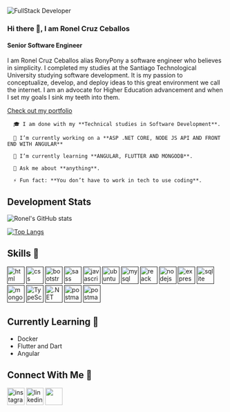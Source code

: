 ![FullStack Developer](https://biz4solutions.com/wp-content/uploads/2019/09/ios-application-development-banner-mobile.jpg)

### Hi there 👋, I am Ronel Cruz Ceballos
#### Senior Software Engineer

I am Ronel Cruz Ceballos alias RonyPony a software engineer who believes in simplicity. I completed my studies at the Santiago Technological University studying software development. It is my passion to conceptualize, develop, and deploy ideas to this great environment we call the internet. I am an advocate for Higher Education advancement and when I set my goals I sink my teeth into them.

[Check out my portfolio](#)

        
      🎓 I am done with my **Technical studies in Software Development**.
        
      🔭 I’m currently working on a **ASP .NET CORE, NODE JS API AND FRONT END WITH ANGULAR**
        
      🌱 I’m currently learning **ANGULAR, FLUTTER AND MONGODB**.
        
      💬 Ask me about **anything**.
        
      ⚡ Fun fact: **You don’t have to work in tech to use coding**. 

## Development Stats

![Ronel's GitHub stats](https://github-readme-stats.vercel.app/api?username=ronypony&show_icons=true&theme=radical)

[![Top Langs](https://github-readme-stats.vercel.app/api/top-langs/?username=ronypony&layout=compact&show_icons=true&theme=radical)](https://github.com/anuraghazra/github-readme-stats)

## Skills 🚀

[<img src='https://img.shields.io/badge/FLUTTER-white?style=for-the-badge&logo=flutter&logoColor=blue' alt='html' height='40'>]() [<img src='https://img.shields.io/badge/FIGMA-black?style=for-the-badge&logo=figma&logoColor=pink' alt='css' height='40'>]() [<img src='https://img.shields.io/badge/FIREBASE-grey?style=for-the-badge&logo=firebase&logoColor=yellow' alt='bootstrap' height='40'>]() [<img src='https://img.shields.io/badge/HTML-white?style=for-the-badge&logo=html5&logoColor=blue' alt='sass' height='40'>]() [<img src='https://img.shields.io/badge/JavaScript-F7DF1E?style=for-the-badge&logo=javascript&logoColor=black' alt='javascript' height='40'>]() [<img src='https://img.shields.io/badge/Markdown-000000?style=for-the-badge&logo=markdown&logoColor=white' alt='ubuntu' height='40'>]() [<img src='https://img.shields.io/badge/MySQL-00000F?style=for-the-badge&logo=mysql&logoColor=white' alt='mysql' height='40'>]() [<img src='https://img.shields.io/badge/php-blue?style=for-the-badge&logo=php&logoColor=purple' alt='reack' height='40'>]() [<img src='https://img.shields.io/badge/visual%20basic-red?style=for-the-badge&logo=visualbasic&logoColor=black' alt='nodejs' height='40'>]() [<img src='https://img.shields.io/badge/mariadb-yellow?style=for-the-badge&logo=mariadb&logoColor=black' alt='express' height='40'>]() [<img src='https://img.shields.io/badge/SQLite-07405E?style=for-the-badge&logo=sqlite&logoColor=white' alt='sqlite' height='40'>]() [<img src='https://img.shields.io/badge/angular-white?style=for-the-badge&logo=angular&logoColor=red' alt='mongodb' height='40'>]() [<img src='https://img.shields.io/badge/TypeScript-007ACC?style=for-the-badge&logo=typescript&logoColor=white' alt='TypeScript' height='40'>]() [<img src='https://img.shields.io/badge/.NET-5C2D91?style=for-the-badge&logo=.net&logoColor=white' alt='.NET' height='40'>]()
[<img src='https://img.shields.io/badge/postman-white?style=for-the-badge&logo=postman&logoColor=orange' height='40' alt='postman'>]()
[<img src='https://img.shields.io/badge/git-grey?style=for-the-badge&logo=git&logoColor=orange' height='40' alt='postman'>]()


## Currently Learning 📖
- Docker
- Flutter and Dart
- Angular

## Connect With Me 📱

[<img src='https://img.shields.io/badge/Instagram-E4405F?style=for-the-badge&logo=instagram&logoColor=white' alt='instagram' height='40'>](https://www.instagram.com/rony.tuquizz/) [<img src='https://img.shields.io/badge/LinkedIn-0077B5?style=for-the-badge&logo=linkedin&logoColor=white' alt='linkedin' height='40'>](https://www.linkedin.com/in/ronelc/) 
[<img src='https://img.shields.io/badge/whatsapp-green?style=for-the-badge&logo=whatsapp&logoColor=white' alt='' height='40'>](https://wa.me/8097162373?text=Hello%20Ronel%2C%20I%20am%20coming%20from%20your%20github%20page)

